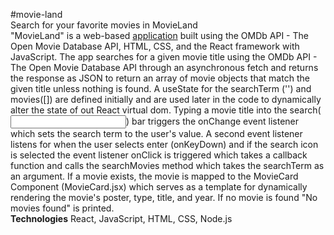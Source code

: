 #movie-land <br>
Search for your favorite movies in MovieLand<br>
"MovieLand" is a web-based [application](https://movie-land-production.up.railway.app/) built using the OMDb API - The Open Movie Database API, HTML, CSS, and the React framework with JavaScript. The app searches for a given movie title using the OMDb API - The Open Movie Database API through an asynchronous fetch and returns the response as JSON to return an array of movie objects that match the given title unless nothing is found.  A useState for the searchTerm ('') and movies([]) are defined initially and are used later in the code to dynamically alter the state of out React virtual dom. Typing a movie title into the search(<input/>) bar triggers the onChange event listener which sets the search term to the user's value. A second event listener listens for when the user selects enter (onKeyDown) and if the search icon is selected the event listener onClick is triggered which takes a callback function and calls the searchMovies method which takes the searchTerm as an argument. If a movie exists, the movie is mapped to the MovieCard Component (MovieCard.jsx) which serves as a template for dynamically rendering the movie's poster, type, title, and year. If no movie is found "No movies found" is printed.  
<strong>Technologies</strong> React, JavaScript, HTML, CSS, Node.js

